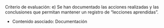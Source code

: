 Criterio de evaluación:
e) Se han documentado las acciones realizadas y las conclusiones que permitan mantener un registro de “lecciones aprendidas”.

* Contenido asociado: Documentación